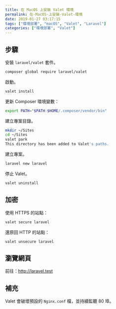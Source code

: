 ```yaml
---
title: 在 MacOS 上安裝 Valet 環境
permalink: 在-MacOS-上安裝-Valet-環境
date: 2019-01-27 03:17:15
tags: ["環境部署", "macOS", "Valet", "Laravel"]
categories: ["環境部署", "Valet"]
---
```


## 步驟

安裝 `laravel/valet` 套件。

```BASH
composer global require laravel/valet
```

啟動。

```BASH
valet install
```

更新 Composer 環境變數：

```BASH
export PATH="$PATH:$HOME/.composer/vendor/bin"
```

建立專案目錄。

```BASH
mkdir ~/Sites
cd ~/Sites
valet park
This directory has been added to Valet's paths.
```

建立專案。

```BASH
laravel new laravel
```

停止 Valet。

```BASH
valet uninstall
```

## 加密

使用 HTTPS 的站點：

```BASH
valet secure laravel
```

還原回 HTTP 的站點：

```BASH
valet unsecure laravel
```

## 瀏覽網頁

前往：<http://laravel.test>

## 補充

Valet 會破壞預設的 `Nginx.conf` 檔，並持續監聽 80 埠。
